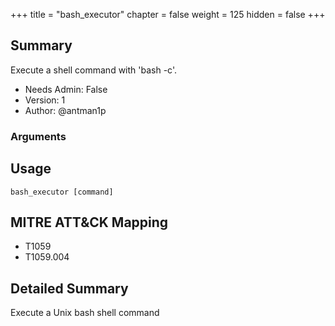 +++
title = "bash_executor"
chapter = false
weight = 125
hidden = false
+++

## Summary
Execute a shell command with 'bash -c'.

- Needs Admin: False  
- Version: 1  
- Author: @antman1p  

### Arguments

## Usage

```
bash_executor [command]
```

## MITRE ATT&CK Mapping

- T1059
- T1059.004
## Detailed Summary

Execute a Unix bash shell command
